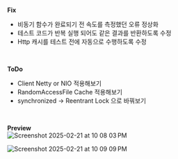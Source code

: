 **Fix**
* 비동기 함수가 완료되기 전 속도를 측정했던 오류 정상화
* 테스트 코드가 반복 실행 되어도 같은 결과를 반환하도록 수정
* Http 캐시를 테스트 전에 자동으로 수행하도록 수정
<br>

**ToDo**
* Client Netty or NIO 적용해보기
* RandomAccessFile Cache 적용해보기
* synchronized -> Reentrant Lock 으로 바꿔보기
  
<br>

**Preview** <br>
![Screenshot 2025-02-21 at 10 08 03 PM](https://github.com/user-attachments/assets/069c9d8e-9ed7-48fd-818f-bf596c9d93d5)

![Screenshot 2025-02-21 at 10 09 09 PM](https://github.com/user-attachments/assets/ac58a6f7-f3d5-4ecd-9690-27e054b256a8)
